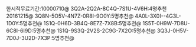 한시적무료기간:10000710@
3Q2A-2Q2A-8C4Q-7S1U-4V6H:4명추천20161215@
3Q8N-5O5V-4N7Z-0R8I-9O0Y:5명추천@
4A0L-3X0I--4G3L-1D0Y:5명추천@
1S1Q-0H6D-3B4Q-8E7Z-7X8B:5명추천@
1S5T-0H9W-7D8U-6C8I-6I9D:5명추천@
1S1Q-9S3Q-2V2S-2C9G-7X2O:5명추천@
3Q3J-0H5V-7D0J-3U2D-7X3P:5명추천@
